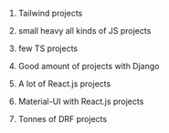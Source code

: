 1. Tailwind projects

2. small heavy all kinds of JS projects

3. few TS projects

4. Good amount of projects with Django

5. A lot of React.js projects

6. Material-UI with React.js projects

7. Tonnes of DRF projects